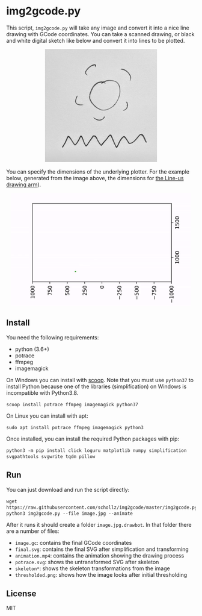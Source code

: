 # img2gcode.py

This script, `img2gcode.py` will take any image and convert it into a nice line drawing with GCode coordinates. You can take a scanned drawing, or black and white digital sketch like below and convert it into lines to be plotted.

<p align="center">
<img src=".github/sun.jpg" height=300>
</p>

You can specify the dimensions of the underlying plotter. For the example below, generated from the image above, the dimensions for [the Line-us drawing arm](https://github.com/Line-us/Line-us-Programming/blob/master/Documentation/LineUsDrawingArea.pdf)).

<p align="center">
<img src=".github/output.gif" height=300>
</p>

## Install

You need the following requirements:

- python (3.6+)
- potrace
- ffmpeg
- imagemagick

On Windows you can install with [scoop](https://scoop.sh/). Note that you must use `python37` to install Python because one of the libraries (simplification) on Windows is incompatible with Python3.8.

	scoop install potrace ffmpeg imagemagick python37

On Linux you can install with apt:
	
	sudo apt install potrace ffmpeg imagemagick python3

Once installed, you can install the required Python packages with pip:

	python3 -m pip install click loguru matplotlib numpy simplification svgpathtools svgwrite tqdm pillow

## Run

You can just download and run the script directly:

	wget https://raw.githubusercontent.com/schollz/img2gcode/master/img2gcode.py
	python3 img2gcode.py --file image.jpg --animate

After it runs it should create a folder `image.jpg.drawbot`. In that folder there are a number of files:

- `image.gc`: contains the final GCode coordinates
- `final.svg`: contains the final SVG after simplification and transforming
- `animation.mp4`: contains the animation showing the drawing process
- `potrace.svg`: shows the untransformed SVG after skeleton
- `skeleton*`: shows the skeleton transformations from the image
- `thresholded.png`: shows how the image looks after initial thresholding


## License

MIT
